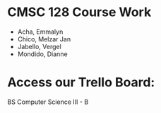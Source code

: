 # CMSC 128 Course Work
  
 - Acha, Emmalyn  
 - Chico, Melzar Jan  
 - Jabello, Vergel  
 - Mondido, Dianne  

# Access our Trello Board: 

BS Computer Science III - B
